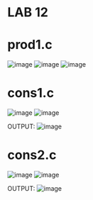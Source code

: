 # LAB 12
# prod1.c
![image](https://user-images.githubusercontent.com/123716596/236033570-c0e11d72-2a0b-4b9a-bd50-d29ed310a547.png)
![image](https://user-images.githubusercontent.com/123716596/236033821-168715cf-467a-459a-8736-e31535d1adab.png)
![image](https://user-images.githubusercontent.com/123716596/236034150-a816a553-9af5-430d-ac86-8e31b6d9be04.png)
# cons1.c
![image](https://user-images.githubusercontent.com/123716596/236035248-91ec4962-8b61-4b13-99e2-c11433d39bd2.png)
![image](https://user-images.githubusercontent.com/123716596/236035331-960942bb-f20c-45b0-9fb8-b89ef8f97238.png)

OUTPUT:
![image](https://user-images.githubusercontent.com/123716596/236031596-485d5ebe-a38d-4a5a-9906-33d5902e20bc.png)

# cons2.c
![image](https://user-images.githubusercontent.com/123716596/236038699-5b594612-8eab-4664-b26d-13b6ed9b7ec4.png)
![image](https://user-images.githubusercontent.com/123716596/236038851-006c7131-29e0-4686-a5df-4d0930508e7d.png)

OUTPUT:
![image](https://user-images.githubusercontent.com/123716596/236040277-ee583f1f-579c-4384-bf89-7d1ba6ed0af6.png)

